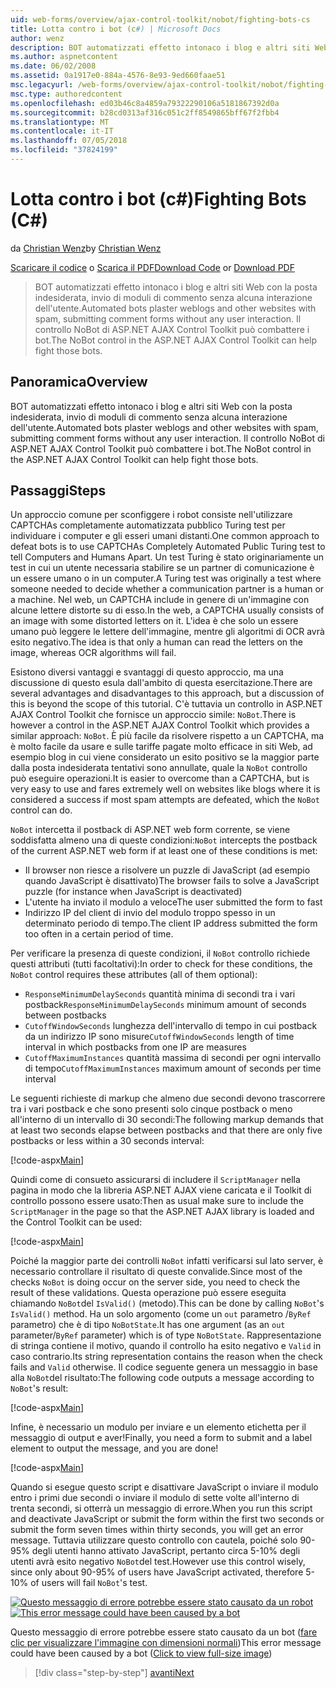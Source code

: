 ```yaml
---
uid: web-forms/overview/ajax-control-toolkit/nobot/fighting-bots-cs
title: Lotta contro i bot (c#) | Microsoft Docs
author: wenz
description: BOT automatizzati effetto intonaco i blog e altri siti Web con la posta indesiderata, invio di moduli di commento senza alcuna interazione dell'utente. Controllo NoBot di ASP.NET AJAX svantaggio...
ms.author: aspnetcontent
ms.date: 06/02/2008
ms.assetid: 0a1917e0-884a-4576-8e93-9ed660faae51
msc.legacyurl: /web-forms/overview/ajax-control-toolkit/nobot/fighting-bots-cs
msc.type: authoredcontent
ms.openlocfilehash: ed03b46c8a4859a79322290106a5181867392d0a
ms.sourcegitcommit: b28cd0313af316c051c2ff8549865bff67f2fbb4
ms.translationtype: MT
ms.contentlocale: it-IT
ms.lasthandoff: 07/05/2018
ms.locfileid: "37824199"
---
```

<a name="fighting-bots-c"></a><span data-ttu-id="46aef-104">Lotta contro i bot (c#)</span><span class="sxs-lookup"><span data-stu-id="46aef-104">Fighting Bots (C#)</span></span>
====================
<span data-ttu-id="46aef-105">da [Christian Wenz](https://github.com/wenz)</span><span class="sxs-lookup"><span data-stu-id="46aef-105">by [Christian Wenz](https://github.com/wenz)</span></span>

<span data-ttu-id="46aef-106">[Scaricare il codice](http://download.microsoft.com/download/9/3/f/93f8daea-bebd-4821-833b-95205389c7d0/NoBot0.cs.zip) o [Scarica il PDF](http://download.microsoft.com/download/b/6/a/b6ae89ee-df69-4c87-9bfb-ad1eb2b23373/nobot0CS.pdf)</span><span class="sxs-lookup"><span data-stu-id="46aef-106">[Download Code](http://download.microsoft.com/download/9/3/f/93f8daea-bebd-4821-833b-95205389c7d0/NoBot0.cs.zip) or [Download PDF](http://download.microsoft.com/download/b/6/a/b6ae89ee-df69-4c87-9bfb-ad1eb2b23373/nobot0CS.pdf)</span></span>

> <span data-ttu-id="46aef-107">BOT automatizzati effetto intonaco i blog e altri siti Web con la posta indesiderata, invio di moduli di commento senza alcuna interazione dell'utente.</span><span class="sxs-lookup"><span data-stu-id="46aef-107">Automated bots plaster weblogs and other websites with spam, submitting comment forms without any user interaction.</span></span> <span data-ttu-id="46aef-108">Il controllo NoBot di ASP.NET AJAX Control Toolkit può combattere i bot.</span><span class="sxs-lookup"><span data-stu-id="46aef-108">The NoBot control in the ASP.NET AJAX Control Toolkit can help fight those bots.</span></span>


## <a name="overview"></a><span data-ttu-id="46aef-109">Panoramica</span><span class="sxs-lookup"><span data-stu-id="46aef-109">Overview</span></span>

<span data-ttu-id="46aef-110">BOT automatizzati effetto intonaco i blog e altri siti Web con la posta indesiderata, invio di moduli di commento senza alcuna interazione dell'utente.</span><span class="sxs-lookup"><span data-stu-id="46aef-110">Automated bots plaster weblogs and other websites with spam, submitting comment forms without any user interaction.</span></span> <span data-ttu-id="46aef-111">Il controllo NoBot di ASP.NET AJAX Control Toolkit può combattere i bot.</span><span class="sxs-lookup"><span data-stu-id="46aef-111">The NoBot control in the ASP.NET AJAX Control Toolkit can help fight those bots.</span></span>

## <a name="steps"></a><span data-ttu-id="46aef-112">Passaggi</span><span class="sxs-lookup"><span data-stu-id="46aef-112">Steps</span></span>

<span data-ttu-id="46aef-113">Un approccio comune per sconfiggere i robot consiste nell'utilizzare CAPTCHAs completamente automatizzata pubblico Turing test per individuare i computer e gli esseri umani distanti.</span><span class="sxs-lookup"><span data-stu-id="46aef-113">One common approach to defeat bots is to use CAPTCHAs Completely Automated Public Turing test to tell Computers and Humans Apart.</span></span> <span data-ttu-id="46aef-114">Un test Turing è stato originariamente un test in cui un utente necessaria stabilire se un partner di comunicazione è un essere umano o in un computer.</span><span class="sxs-lookup"><span data-stu-id="46aef-114">A Turing test was originally a test where someone needed to decide whether a communication partner is a human or a machine.</span></span> <span data-ttu-id="46aef-115">Nel web, un CAPTCHA include in genere di un'immagine con alcune lettere distorte su di esso.</span><span class="sxs-lookup"><span data-stu-id="46aef-115">In the web, a CAPTCHA usually consists of an image with some distorted letters on it.</span></span> <span data-ttu-id="46aef-116">L'idea è che solo un essere umano può leggere le lettere dell'immagine, mentre gli algoritmi di OCR avrà esito negativo.</span><span class="sxs-lookup"><span data-stu-id="46aef-116">The idea is that only a human can read the letters on the image, whereas OCR algorithms will fail.</span></span>

<span data-ttu-id="46aef-117">Esistono diversi vantaggi e svantaggi di questo approccio, ma una discussione di questo esula dall'ambito di questa esercitazione.</span><span class="sxs-lookup"><span data-stu-id="46aef-117">There are several advantages and disadvantages to this approach, but a discussion of this is beyond the scope of this tutorial.</span></span> <span data-ttu-id="46aef-118">C'è tuttavia un controllo in ASP.NET AJAX Control Toolkit che fornisce un approccio simile: `NoBot`.</span><span class="sxs-lookup"><span data-stu-id="46aef-118">There is however a control in the ASP.NET AJAX Control Toolkit which provides a similar approach: `NoBot`.</span></span> <span data-ttu-id="46aef-119">È più facile da risolvere rispetto a un CAPTCHA, ma è molto facile da usare e sulle tariffe pagate molto efficace in siti Web, ad esempio blog in cui viene considerato un esito positivo se la maggior parte dalla posta indesiderata tentativi sono annullate, quale la `NoBot` controllo può eseguire operazioni.</span><span class="sxs-lookup"><span data-stu-id="46aef-119">It is easier to overcome than a CAPTCHA, but is very easy to use and fares extremely well on websites like blogs where it is considered a success if most spam attempts are defeated, which the `NoBot` control can do.</span></span>

<span data-ttu-id="46aef-120">`NoBot` intercetta il postback di ASP.NET web form corrente, se viene soddisfatta almeno una di queste condizioni:</span><span class="sxs-lookup"><span data-stu-id="46aef-120">`NoBot` intercepts the postback of the current ASP.NET web form if at least one of these conditions is met:</span></span>

- <span data-ttu-id="46aef-121">Il browser non riesce a risolvere un puzzle di JavaScript (ad esempio quando JavaScript è disattivato)</span><span class="sxs-lookup"><span data-stu-id="46aef-121">The browser fails to solve a JavaScript puzzle (for instance when JavaScript is deactivated)</span></span>
- <span data-ttu-id="46aef-122">L'utente ha inviato il modulo a veloce</span><span class="sxs-lookup"><span data-stu-id="46aef-122">The user submitted the form to fast</span></span>
- <span data-ttu-id="46aef-123">Indirizzo IP del client di invio del modulo troppo spesso in un determinato periodo di tempo.</span><span class="sxs-lookup"><span data-stu-id="46aef-123">The client IP address submitted the form too often in a certain period of time.</span></span>

<span data-ttu-id="46aef-124">Per verificare la presenza di queste condizioni, il `NoBot` controllo richiede questi attributi (tutti facoltativi):</span><span class="sxs-lookup"><span data-stu-id="46aef-124">In order to check for these conditions, the `NoBot` control requires these attributes (all of them optional):</span></span>

- <span data-ttu-id="46aef-125">`ResponseMinimumDelaySeconds` quantità minima di secondi tra i vari postback</span><span class="sxs-lookup"><span data-stu-id="46aef-125">`ResponseMinimumDelaySeconds` minimum amount of seconds between postbacks</span></span>
- <span data-ttu-id="46aef-126">`CutoffWindowSeconds` lunghezza dell'intervallo di tempo in cui postback da un indirizzo IP sono misure</span><span class="sxs-lookup"><span data-stu-id="46aef-126">`CutoffWindowSeconds` length of time interval in which postbacks from one IP are measures</span></span>
- <span data-ttu-id="46aef-127">`CutoffMaximumInstances` quantità massima di secondi per ogni intervallo di tempo</span><span class="sxs-lookup"><span data-stu-id="46aef-127">`CutoffMaximumInstances` maximum amount of seconds per time interval</span></span>

<span data-ttu-id="46aef-128">Le seguenti richieste di markup che almeno due secondi devono trascorrere tra i vari postback e che sono presenti solo cinque postback o meno all'interno di un intervallo di 30 secondi:</span><span class="sxs-lookup"><span data-stu-id="46aef-128">The following markup demands that at least two seconds elapse between postbacks and that there are only five postbacks or less within a 30 seconds interval:</span></span>

[!code-aspx[Main](fighting-bots-cs/samples/sample1.aspx)]

<span data-ttu-id="46aef-129">Quindi come di consueto assicurarsi di includere il `ScriptManager` nella pagina in modo che la libreria ASP.NET AJAX viene caricata e il Toolkit di controllo possono essere usato:</span><span class="sxs-lookup"><span data-stu-id="46aef-129">Then as usual make sure to include the `ScriptManager` in the page so that the ASP.NET AJAX library is loaded and the Control Toolkit can be used:</span></span>

[!code-aspx[Main](fighting-bots-cs/samples/sample2.aspx)]

<span data-ttu-id="46aef-130">Poiché la maggior parte dei controlli `NoBot` infatti verificarsi sul lato server, è necessario controllare il risultato di queste convalide.</span><span class="sxs-lookup"><span data-stu-id="46aef-130">Since most of the checks `NoBot` is doing occur on the server side, you need to check the result of these validations.</span></span> <span data-ttu-id="46aef-131">Questa operazione può essere eseguita chiamando `NoBot`del `IsValid()` (metodo).</span><span class="sxs-lookup"><span data-stu-id="46aef-131">This can be done by calling `NoBot`'s `IsValid()` method.</span></span> <span data-ttu-id="46aef-132">Ha un solo argomento (come un `out` parametro /`ByRef` parametro) che è di tipo `NoBotState`.</span><span class="sxs-lookup"><span data-stu-id="46aef-132">It has one argument (as an `out` parameter/`ByRef` parameter) which is of type `NoBotState`.</span></span> <span data-ttu-id="46aef-133">Rappresentazione di stringa contiene il motivo, quando il controllo ha esito negativo e `Valid` in caso contrario.</span><span class="sxs-lookup"><span data-stu-id="46aef-133">Its string representation contains the reason when the check fails and `Valid` otherwise.</span></span> <span data-ttu-id="46aef-134">Il codice seguente genera un messaggio in base alla `NoBot`del risultato:</span><span class="sxs-lookup"><span data-stu-id="46aef-134">The following code outputs a message according to `NoBot`'s result:</span></span>

[!code-aspx[Main](fighting-bots-cs/samples/sample3.aspx)]

<span data-ttu-id="46aef-135">Infine, è necessario un modulo per inviare e un elemento etichetta per il messaggio di output e aver!</span><span class="sxs-lookup"><span data-stu-id="46aef-135">Finally, you need a form to submit and a label element to output the message, and you are done!</span></span>

[!code-aspx[Main](fighting-bots-cs/samples/sample4.aspx)]

<span data-ttu-id="46aef-136">Quando si esegue questo script e disattivare JavaScript o inviare il modulo entro i primi due secondi o inviare il modulo di sette volte all'interno di trenta secondi, si otterrà un messaggio di errore.</span><span class="sxs-lookup"><span data-stu-id="46aef-136">When you run this script and deactivate JavaScript or submit the form within the first two seconds or submit the form seven times within thirty seconds, you will get an error message.</span></span> <span data-ttu-id="46aef-137">Tuttavia utilizzare questo controllo con cautela, poiché solo 90-95% degli utenti hanno attivato JavaScript, pertanto circa 5-10% degli utenti avrà esito negativo `NoBot`del test.</span><span class="sxs-lookup"><span data-stu-id="46aef-137">However use this control wisely, since only about 90-95% of users have JavaScript activated, therefore 5-10% of users will fail `NoBot`'s test.</span></span>


<span data-ttu-id="46aef-138">[![Questo messaggio di errore potrebbe essere stato causato da un robot](fighting-bots-cs/_static/image2.png)](fighting-bots-cs/_static/image1.png)</span><span class="sxs-lookup"><span data-stu-id="46aef-138">[![This error message could have been caused by a bot](fighting-bots-cs/_static/image2.png)](fighting-bots-cs/_static/image1.png)</span></span>

<span data-ttu-id="46aef-139">Questo messaggio di errore potrebbe essere stato causato da un bot ([fare clic per visualizzare l'immagine con dimensioni normali](fighting-bots-cs/_static/image3.png))</span><span class="sxs-lookup"><span data-stu-id="46aef-139">This error message could have been caused by a bot ([Click to view full-size image](fighting-bots-cs/_static/image3.png))</span></span>

> [!div class="step-by-step"]
> [<span data-ttu-id="46aef-140">avanti</span><span class="sxs-lookup"><span data-stu-id="46aef-140">Next</span></span>](fighting-bots-vb.md)
